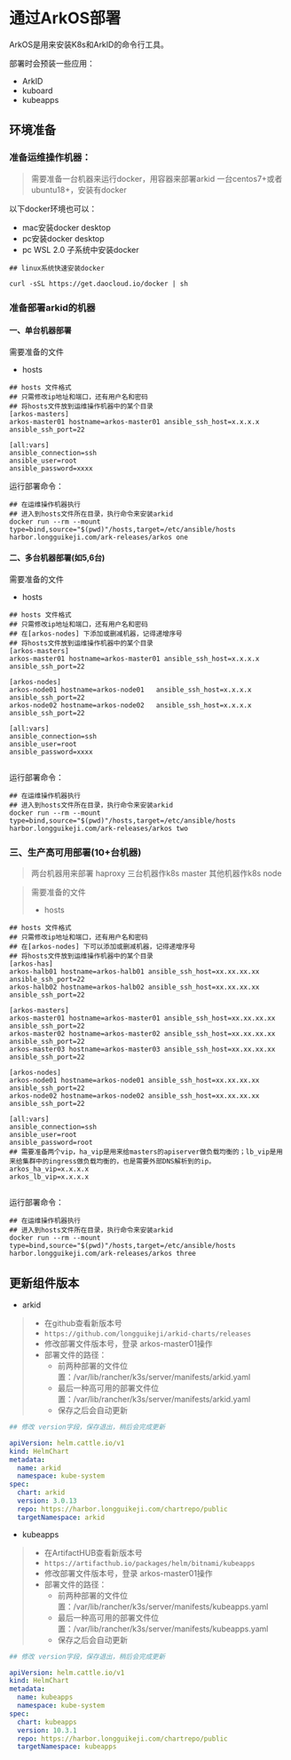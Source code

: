 # 通过ArkOS部署

ArkOS是用来安装K8s和ArkID的命令行工具。

部署时会预装一些应用：

* ArkID
* kuboard
* kubeapps

## 环境准备

### 准备运维操作机器：
> 需要准备一台机器来运行docker，用容器来部署arkid
> 一台centos7+或者ubuntu18+，安装有docker

以下docker环境也可以：

- mac安装docker desktop
- pc安装docker desktop
- pc WSL 2.0 子系统中安装docker

```shell
## linux系统快速安装docker

curl -sSL https://get.daocloud.io/docker | sh

```

### 准备部署arkid的机器
#### 一、单台机器部署
需要准备的文件
- hosts

```shell
## hosts 文件格式
## 只需修改ip地址和端口，还有用户名和密码
## 将hosts文件放到运维操作机器中的某个目录
[arkos-masters]
arkos-master01 hostname=arkos-master01 ansible_ssh_host=x.x.x.x ansible_ssh_port=22

[all:vars]
ansible_connection=ssh
ansible_user=root
ansible_password=xxxx

```
运行部署命令：
```shell
## 在运维操作机器执行
## 进入到hosts文件所在目录，执行命令来安装arkid
docker run --rm --mount type=bind,source="$(pwd)"/hosts,target=/etc/ansible/hosts harbor.longguikeji.com/ark-releases/arkos one

```


#### 二、多台机器部署(如5,6台)

需要准备的文件

- hosts

```shell
## hosts 文件格式
## 只需修改ip地址和端口，还有用户名和密码
## 在[arkos-nodes] 下添加或删减机器，记得递增序号
## 将hosts文件放到运维操作机器中的某个目录
[arkos-masters]
arkos-master01 hostname=arkos-master01 ansible_ssh_host=x.x.x.x ansible_ssh_port=22

[arkos-nodes]
arkos-node01 hostname=arkos-node01   ansible_ssh_host=x.x.x.x ansible_ssh_port=22
arkos-node02 hostname=arkos-node02   ansible_ssh_host=x.x.x.x ansible_ssh_port=22

[all:vars]
ansible_connection=ssh
ansible_user=root
ansible_password=xxxx


```

运行部署命令：

```shell
## 在运维操作机器执行
## 进入到hosts文件所在目录，执行命令来安装arkid
docker run --rm --mount type=bind,source="$(pwd)"/hosts,target=/etc/ansible/hosts harbor.longguikeji.com/ark-releases/arkos two

```



### 三、生产高可用部署(10+台机器)

> 两台机器用来部署 haproxy
> 三台机器作k8s master
> 其他机器作k8s node

> 需要准备的文件
> - hosts
```shell
## hosts 文件格式
## 只需修改ip地址和端口，还有用户名和密码
## 在[arkos-nodes] 下可以添加或删减机器，记得递增序号
## 将hosts文件放到运维操作机器中的某个目录
[arkos-has]
arkos-halb01 hostname=arkos-halb01 ansible_ssh_host=xx.xx.xx.xx ansible_ssh_port=22
arkos-halb02 hostname=arkos-halb02 ansible_ssh_host=xx.xx.xx.xx ansible_ssh_port=22

[arkos-masters]
arkos-master01 hostname=arkos-master01 ansible_ssh_host=xx.xx.xx.xx ansible_ssh_port=22
arkos-master02 hostname=arkos-master02 ansible_ssh_host=xx.xx.xx.xx ansible_ssh_port=22
arkos-master03 hostname=arkos-master03 ansible_ssh_host=xx.xx.xx.xx ansible_ssh_port=22

[arkos-nodes]
arkos-node01 hostname=arkos-node01 ansible_ssh_host=xx.xx.xx.xx ansible_ssh_port=22
arkos-node02 hostname=arkos-node02 ansible_ssh_host=xx.xx.xx.xx ansible_ssh_port=22

[all:vars]
ansible_connection=ssh
ansible_user=root
ansible_password=root
## 需要准备两个vip，ha_vip是用来给masters的apiserver做负载均衡的；lb_vip是用来给集群中的ingress做负载均衡的，也是需要外部DNS解析到的ip。
arkos_ha_vip=x.x.x.x
arkos_lb_vip=x.x.x.x


```

运行部署命令：

```shell
## 在运维操作机器执行
## 进入到hosts文件所在目录，执行命令来安装arkid
docker run --rm --mount type=bind,source="$(pwd)"/hosts,target=/etc/ansible/hosts harbor.longguikeji.com/ark-releases/arkos three

```


## 更新组件版本

- arkid
> - 在github查看新版本号
> - `https://github.com/longguikeji/arkid-charts/releases`
> - 修改部署文件版本号，登录 arkos-master01操作
> - 部署文件的路径：
>   - 前两种部署的文件位置：/var/lib/rancher/k3s/server/manifests/arkid.yaml
>   - 最后一种高可用的部署文件位置：/var/lib/rancher/k3s/server/manifests/arkid.yaml
>   - 保存之后会自动更新

```yaml
## 修改 version字段，保存退出，稍后会完成更新

apiVersion: helm.cattle.io/v1
kind: HelmChart
metadata:
  name: arkid
  namespace: kube-system
spec:
  chart: arkid
  version: 3.0.13
  repo: https://harbor.longguikeji.com/chartrepo/public
  targetNamespace: arkid

```


- kubeapps
> - 在ArtifactHUB查看新版本号
> - `https://artifacthub.io/packages/helm/bitnami/kubeapps`
> - 修改部署文件版本号，登录 arkos-master01操作
> - 部署文件的路径：
>   - 前两种部署的文件位置：/var/lib/rancher/k3s/server/manifests/kubeapps.yaml
>   - 最后一种高可用的部署文件位置：/var/lib/rancher/k3s/server/manifests/kubeapps.yaml
>   - 保存之后会自动更新

```yaml
## 修改 version字段，保存退出，稍后会完成更新

apiVersion: helm.cattle.io/v1
kind: HelmChart
metadata:
  name: kubeapps
  namespace: kube-system
spec:
  chart: kubeapps
  version: 10.3.1
  repo: https://harbor.longguikeji.com/chartrepo/public
  targetNamespace: kubeapps

```



